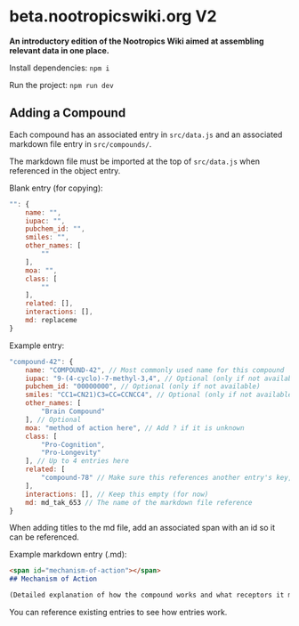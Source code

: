 # beta.nootropicswiki.org V2

**An introductory edition of the Nootropics Wiki aimed at assembling relevant data in one place.**

Install dependencies: `npm i`

Run the project: `npm run dev`

## Adding a Compound

Each compound has an associated entry in `src/data.js` and an associated markdown file entry in `src/compounds/`.

The markdown file must be imported at the top of `src/data.js` when referenced in the object entry.

Blank entry (for copying):

```js
"": {
    name: "",
    iupac: "",
    pubchem_id: "",
    smiles: "",
    other_names: [
        ""
    ],
    moa: "",
    class: [
        ""
    ],
    related: [],
    interactions: [],
    md: replaceme
}
```

Example entry:

```js
"compound-42": {
    name: "COMPOUND-42", // Most commonly used name for this compound
    iupac: "9-(4-cyclo)-7-methyl-3,4", // Optional (only if not available)
    pubchem_id: "00000000", // Optional (only if not available)
    smiles: "CC1=CN21)C3=CC=CCNCC4", // Optional (only if not available)
    other_names: [
        "Brain Compound"
    ], // Optional
    moa: "method of action here", // Add ? if it is unknown
    class: [
        "Pro-Cognition",
        "Pro-Longevity"
    ], // Up to 4 entries here
    related: [
        "compound-78" // Make sure this references another entry's key, not the entry's name attribute.
    ],
    interactions: [], // Keep this empty (for now)
    md: md_tak_653 // The name of the markdown file reference
}
```
When adding titles to the md file, add an associated span with an id so it can be referenced.

Example markdown entry (.md):

```md
<span id="mechanism-of-action"></span>
## Mechanism of Action

(Detailed explanation of how the compound works and what receptors it modulates. Refer to sources often)
```

You can reference existing entries to see how entries work.